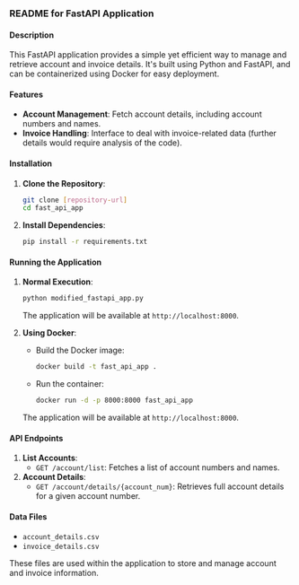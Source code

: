 
### README for FastAPI Application

#### Description
This FastAPI application provides a simple yet efficient way to manage and retrieve account and invoice details. It's built using Python and FastAPI, and can be containerized using Docker for easy deployment.

#### Features
- **Account Management**: Fetch account details, including account numbers and names.
- **Invoice Handling**: Interface to deal with invoice-related data (further details would require analysis of the code).

#### Installation
1. **Clone the Repository**:
   ```bash
   git clone [repository-url]
   cd fast_api_app
   ```
2. **Install Dependencies**:
   ```bash
   pip install -r requirements.txt
   ```

#### Running the Application
1. **Normal Execution**:
   ```bash
   python modified_fastapi_app.py
   ```
   The application will be available at `http://localhost:8000`.

2. **Using Docker**:
   - Build the Docker image:
     ```bash
     docker build -t fast_api_app .
     ```
   - Run the container:
     ```bash
     docker run -d -p 8000:8000 fast_api_app
     ```
   The application will be available at `http://localhost:8000`.

#### API Endpoints
1. **List Accounts**:
   - `GET /account/list`: Fetches a list of account numbers and names.
2. **Account Details**:
   - `GET /account/details/{account_num}`: Retrieves full account details for a given account number.

#### Data Files
- `account_details.csv`
- `invoice_details.csv`

These files are used within the application to store and manage account and invoice information.
